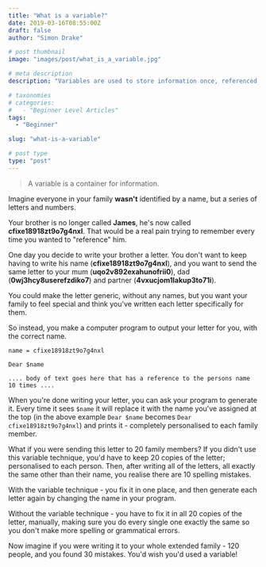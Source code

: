 ```yaml
---
title: "What is a variable?"
date: 2019-03-16T08:55:00Z
draft: false
author: "Simon Drake"

# post thumbnail
image: "images/post/what_is_a_variable.jpg"

# meta description
description: "Variables are used to store information once, referenced by an alias, and used multiple times throughout the code; reducing duplication."

# taxonomies
# categories:
#   - "Beginner Level Articles"
tags:
  - "Beginner"

slug: "what-is-a-variable"

# post type
type: "post"
---
```



> A variable is a container for information.

Imagine everyone in your family **wasn't** identified by a name, but a series of letters and numbers.

Your brother is no longer called **James**, he's now called **cfixe18918zt9o7g4nxl**. That would be a real pain trying to remember every time you wanted to "reference" him.

One day you decide to write your brother a letter. You don't want to keep having to write his name (**cfixe18918zt9o7g4nxl**), and you want to send the same letter to your mum (**uqo2v892exahunofrii0**), dad (**0wj3hcy8userefzdiko7**) and partner (**4vxucjom1lakup3to71i**).

You could make the letter generic, without any names, but you want your family to feel special and think you've written each letter specifically for them.

So instead, you make a computer program to output your letter for you, with the correct name.

```
name = cfixe18918zt9o7g4nxl

Dear $name

.... body of text goes here that has a reference to the persons name 10 times ....
```

When you're done writing your letter, you can ask your program to generate it. Every time it sees `$name` it will replace it with the name you've assigned at the top (in the above example `Dear $name` becomes `Dear cfixe18918zt9o7g4nxl`) and prints it - completely personalised to each family member.

What if you were sending this letter to 20 family members? If you didn't use this variable technique, you'd have to keep 20 copies of the letter; personalised to each person. Then, after writing all of the letters, all exactly the same other than their name, you realise there are 10 spelling mistakes.

With the variable technique - you fix it in one place, and then generate each letter again by changing the name in your program.

Without the variable technique - you have to fix it in all 20 copies of the letter, manually, making sure you do every single one exactly the same so you don't make more spelling or grammatical errors.

Now imagine if you were writing it to your whole extended family - 120 people, and you found 30 mistakes. You'd wish you'd used a variable!

